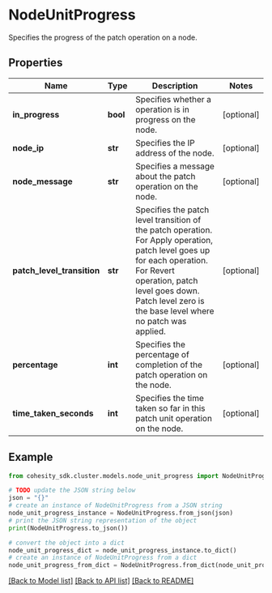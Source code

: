 # NodeUnitProgress

Specifies the progress of the patch operation on a node.

## Properties

Name | Type | Description | Notes
------------ | ------------- | ------------- | -------------
**in_progress** | **bool** | Specifies whether a operation is in progress on the node. | [optional] 
**node_ip** | **str** | Specifies the IP address of the node. | [optional] 
**node_message** | **str** | Specifies a message about the patch operation on the node. | [optional] 
**patch_level_transition** | **str** | Specifies the patch level transition of the patch operation. For Apply operation, patch level goes up for each operation. For Revert operation, patch level goes down. Patch level zero is the base level where no patch was applied. | [optional] 
**percentage** | **int** | Specifies the percentage of completion of the patch operation on the node. | [optional] 
**time_taken_seconds** | **int** | Specifies the time taken so far in this patch unit operation on the node. | [optional] 

## Example

```python
from cohesity_sdk.cluster.models.node_unit_progress import NodeUnitProgress

# TODO update the JSON string below
json = "{}"
# create an instance of NodeUnitProgress from a JSON string
node_unit_progress_instance = NodeUnitProgress.from_json(json)
# print the JSON string representation of the object
print(NodeUnitProgress.to_json())

# convert the object into a dict
node_unit_progress_dict = node_unit_progress_instance.to_dict()
# create an instance of NodeUnitProgress from a dict
node_unit_progress_from_dict = NodeUnitProgress.from_dict(node_unit_progress_dict)
```
[[Back to Model list]](../README.md#documentation-for-models) [[Back to API list]](../README.md#documentation-for-api-endpoints) [[Back to README]](../README.md)


